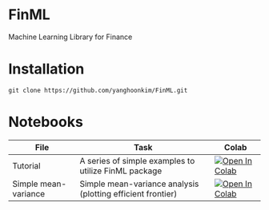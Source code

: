 # FinML
Machine Learning Library for Finance

# Installation
```
git clone https://github.com/yanghoonkim/FinML.git
```

# Notebooks
| File | Task  | Colab  |
| ---| ------| ----- |
| Tutorial | A series of simple examples to utilize FinML package | [![Open In Colab](https://colab.research.google.com/assets/colab-badge.svg)](https://colab.research.google.com/github/yanghoonkim/FinML/blob/main/notebooks/tutorial.ipynb) |
| Simple mean-variance   |     Simple mean-variance analysis (plotting efficient frontier)   |         [![Open In Colab](https://colab.research.google.com/assets/colab-badge.svg)](https://github.com/yanghoonkim/FinML/blob/main/notebooks/simple_mean_variance.ipynb) |


